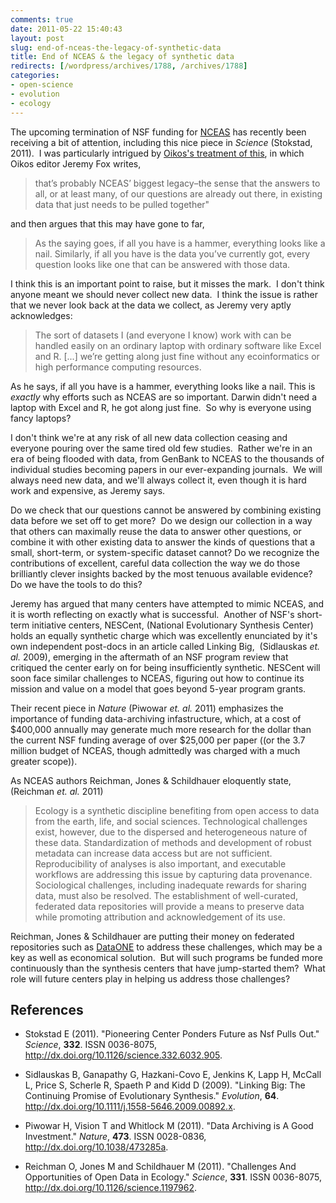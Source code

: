 ```yaml
---
comments: true
date: 2011-05-22 15:40:43
layout: post
slug: end-of-nceas-the-legacy-of-synthetic-data
title: End of NCEAS & the legacy of synthetic data
redirects: [/wordpress/archives/1788, /archives/1788]
categories:
- open-science
- evolution
- ecology
---
```


The upcoming termination of NSF funding for [NCEAS](http://www.nceas.ucsb.edu/) has recently been receiving a bit of attention, including this nice piece in _Science_ (Stokstad, 2011).  I was particularly intrigued by [Oikos's treatment of this](http://oikosjournal.wordpress.com/2011/05/20/its-the-end-of-nceas-as-we-know-it-and-i-feel-fine/), in which Oikos editor Jeremy Fox writes,


> that’s probably NCEAS’ biggest legacy–the sense that the answers to  all, or at least many, of our questions are already out there, in  existing data that just needs to be pulled together"


and then argues that this may have gone to far,


> As the saying goes, if all you have is a hammer, everything looks like a  nail. Similarly, if all you have is the data you’ve currently got,  every question looks like one that can be answered with those data.


I think this is an important point to raise, but it misses the mark.  I don't think anyone meant we should never collect new data.  I think the issue is rather that we never look back at the data we collect, as Jeremy very aptly acknowledges:


> The sort of datasets I (and everyone I know) work with can be handled  easily on an ordinary laptop with ordinary software like Excel and R. [...] we’re getting along just fine without any  ecoinformatics or high performance computing resources.


As he says, if all you have is a hammer, everything looks like a nail. This is _exactly_ why efforts such as NCEAS are so important. Darwin didn't need a laptop with Excel and R, he got along just fine.  So why is everyone using fancy laptops?

I don't think we're at any risk of all new data collection ceasing and everyone pouring over the same tired old few studies.  Rather we're in an era of being flooded with data, from GenBank to NCEAS to the thousands of individual studies becoming papers in our ever-expanding journals.  We will always need new data, and we'll always collect it, even though it is hard work and expensive, as Jeremy says.

Do we check that our questions cannot be answered by combining existing data before we set off to get more?  Do we design our collection in a way that others can maximally reuse the data to answer other questions, or combine it with other existing data to answer the kinds of questions that a small, short-term, or system-specific dataset cannot? Do we recognize the contributions of excellent, careful data collection the way we do those brilliantly clever insights backed by the most tenuous available evidence?  Do we have the tools to do this?

Jeremy has argued that many centers have attempted to mimic NCEAS, and it is worth reflecting on exactly what is successful.  Another of NSF's short-term initiative centers, NESCent, (National Evolutionary Synthesis Center) holds an equally synthetic charge which was excellently enunciated by it's own independent post-docs in an article called Linking Big,  (Sidlauskas _et. al._ 2009), emerging in the aftermath of an NSF program review that critiqued the center early on for being insufficiently synthetic. NESCent will soon face similar challenges to NCEAS, figuring out how to continue its mission and value on a model that goes beyond 5-year program grants.

Their recent piece in _Nature_ (Piwowar _et. al._ 2011) emphasizes the importance of funding data-archiving infastructure, which, at a cost of $400,000 annually may generate much more research for the dollar than the current NSF funding average of over $25,000 per paper ((or the 3.7 million budget of NCEAS, though admittedly was charged with a much greater scope)).

As NCEAS authors Reichman, Jones & Schildhauer eloquently state, (Reichman _et. al._ 2011)


> Ecology is a synthetic discipline benefiting from open access to data from the earth, life, and social sciences. Technological challenges exist, however, due to the dispersed and heterogeneous nature of these data. Standardization of methods and development of robust metadata can increase data access but are not sufficient. Reproducibility of analyses is also important, and executable workflows are addressing this issue by capturing data provenance. Sociological challenges, including inadequate rewards for sharing data, must also be resolved. The establishment of well-curated, federated data repositories will provide a means to preserve data while promoting attribution and acknowledgement of its use.


Reichman, Jones & Schildhauer are putting their money on federated repositories such as [DataONE](https://www.dataone.org/) to address these challenges, which may be a key as well as economical solution.  But will such programs be funded more continuously than the synthesis centers that have jump-started them?  What role will future centers play in helping us address those challenges?



## References


- Stokstad E (2011).
"Pioneering Center Ponders Future as Nsf Pulls Out."
*Science*, **332**.
ISSN 0036-8075, <a href="http://dx.doi.org/10.1126/science.332.6032.905">http://dx.doi.org/10.1126/science.332.6032.905</a>.

- Sidlauskas B, Ganapathy G, Hazkani-Covo E, Jenkins K, Lapp H, McCall L, Price S, Scherle R, Spaeth P and Kidd D (2009).
"Linking Big: The Continuing Promise of Evolutionary Synthesis."
*Evolution*, **64**.
<a href="http://dx.doi.org/10.1111/j.1558-5646.2009.00892.x">http://dx.doi.org/10.1111/j.1558-5646.2009.00892.x</a>.

- Piwowar H, Vision T and Whitlock M (2011).
"Data Archiving is A Good Investment."
*Nature*, **473**.
ISSN 0028-0836, <a href="http://dx.doi.org/10.1038/473285a">http://dx.doi.org/10.1038/473285a</a>.

- Reichman O, Jones M and Schildhauer M (2011).
"Challenges And Opportunities of Open Data in Ecology."
*Science*, **331**.
ISSN 0036-8075, <a href="http://dx.doi.org/10.1126/science.1197962">http://dx.doi.org/10.1126/science.1197962</a>.
